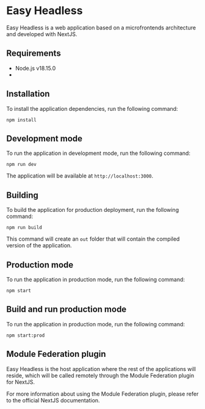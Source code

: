 # Easy Headless

Easy Headless is a web application based on a microfrontends architecture and developed with NextJS.
## Requirements

- Node.js v18.15.0
-
## Installation

To install the application dependencies, run the following command:

```
npm install
```

## Development mode

To run the application in development mode, run the following command:

```
npm run dev
```

The application will be available at `http://localhost:3000`.

## Building

To build the application for production deployment, run the following command:

```
npm run build
```

This command will create an `out` folder that will contain the compiled version of the application.

## Production mode

To run the application in production mode, run the following command:

```
npm start
```

## Build and run production mode

To run the application in production mode, run the following command:

```
npm start:prod
```

## Module Federation plugin

Easy Headless is the host application where the rest of the applications will reside, which will be called remotely through the Module Federation plugin for NextJS.

For more information about using the Module Federation plugin, please refer to the official NextJS documentation.
